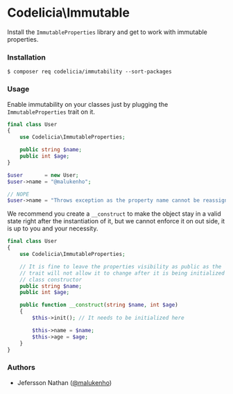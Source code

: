 Codelicia\Immutable
===================

Install the `ImmutableProperties` library and get to work with immutable properties.

### Installation

```
$ composer req codelicia/immutability --sort-packages
```

### Usage

Enable immutability on your classes just by plugging the `ImmutableProperties` trait on it.

```php
final class User
{
    use Codelicia\ImmutableProperties;

    public string $name;
    public int $age;
}

$user       = new User;
$user->name = "@malukenho";

// NOPE
$user->name = "Throws exception as the property name cannot be reassigned";
```

We recommend you create a `__construct` to make the object stay in a valid state right after the
instantiation of it, but we cannot enforce it on out side, it is up to you and your necessity.

```php
final class User
{
    use Codelicia\ImmutableProperties;

    // It is fine to leave the properties visibility as public as the `ImmutableProperties`
    // trait will not allow it to change after it is being initialized in the
    // class constructor
    public string $name;
    public int $age;

    public function __construct(string $name, int $age)
    {
        $this->init(); // It needs to be initialized here

        $this->name = $name;
        $this->age = $age;
    }
}
```

### Authors

* Jefersson Nathan ([@malukenho](https://github.com/malukenho))
